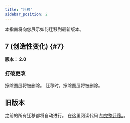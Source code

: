 ```yaml
---
title: "迁移"
sidebar_position: 2
---
```


本指南将向您展示如何迁移到最新版本。

## 7 (创造性变化) {#7}

**版本： 2.0**

### 打破更改

擦除图层将被删除。 迁移时，擦除图层将被删除。

## 旧版本

之前的所有迁移都将自动进行。 在这里阅读代码 [的完整迁移。](https://github.com/LinwoodDev/Butterfly/blob/95825da4ebbf9ded392c863da577666dbcdda45c/app/lib/models/converter.dart#L17)。
